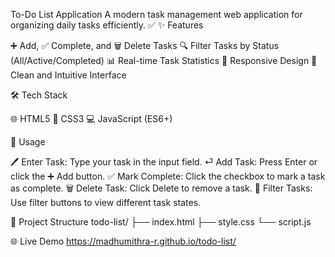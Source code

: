 To-Do List Application
A modern task management web application for organizing daily tasks efficiently. ✅
✨ Features

➕ Add, ✅ Complete, and 🗑️ Delete Tasks
🔍 Filter Tasks by Status (All/Active/Completed)
📊 Real-time Task Statistics
📱 Responsive Design
🎨 Clean and Intuitive Interface

🛠️ Tech Stack

🌐 HTML5
🎨 CSS3
💻 JavaScript (ES6+)

🚀 Usage

🖊️ Enter Task: Type your task in the input field.
⏎ Add Task: Press Enter or click the ➕ Add button.
✅ Mark Complete: Click the checkbox to mark a task as complete.
🗑️ Delete Task: Click Delete to remove a task.
🔄 Filter Tasks: Use filter buttons to view different task states.

📁 Project Structure
todo-list/
├── index.html
├── style.css
└── script.js

🌐 Live Demo
https://madhumithra-r.github.io/todo-list/

